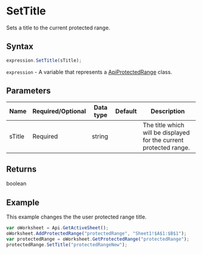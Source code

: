 # SetTitle

Sets a title to the current protected range.

## Syntax

```javascript
expression.SetTitle(sTitle);
```

`expression` - A variable that represents a [ApiProtectedRange](../ApiProtectedRange.md) class.

## Parameters

| **Name** | **Required/Optional** | **Data type** | **Default** | **Description** |
| ------------- | ------------- | ------------- | ------------- | ------------- |
| sTitle | Required | string |  | The title which will be displayed for the current protected range. |

## Returns

boolean

## Example

This example changes the the user protected range title.

```javascript editor-xlsx
var oWorksheet = Api.GetActiveSheet();
oWorksheet.AddProtectedRange("protectedRange", "Sheet1!$A$1:$B$1");
var protectedRange = oWorksheet.GetProtectedRange("protectedRange");
protectedRange.SetTitle("protectedRangeNew");
```
